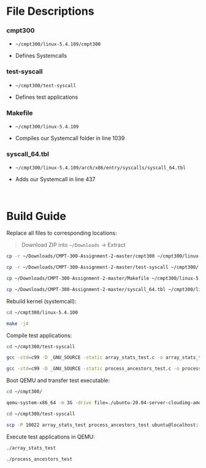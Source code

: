# File Descriptions 

### cmpt300 

- ``` ~/cmpt300/linux-5.4.109/cmpt300 ```

- Defines Systemcalls 

### test-syscall

- ``` ~/cmpt300/test-syscall ```

- Defines test applications 

### Makefile

- ``` ~/cmpt300/linux-5.4.109 ```

- Compiles our Systemcall folder in line 1039

### syscall_64.tbl

- ``` ~/cmpt300/linux-5.4.109/arch/x86/entry/syscalls/syscall_64.tbl ```

- Adds our Systemcall in line 437

<br/>

# Build Guide 

Replace all files to corresponding locations:

> Download ZIP into ```~/Downloads``` &#8594; Extract
```bash
cp -r ~/Downloads/CMPT-300-Assignment-2-master/cmpt300 ~/cmpt300/linux-5.4.109/

cp -r ~/Downloads/CMPT-300-Assignment-2-master/test-syscall ~/cmpt300/

cp ~/Downloads/CMPT-300-Assignment-2-master/Makefile ~/cmpt300/linux-5.4.109

cp ~/Downloads/CMPT-300-Assignment-2-master/syscall_64.tbl ~/cmpt300/linux-5.4.100/arch/x86/entry/syscalls/syscall_64.tbl
```

Rebuild kernel (systemcall): 

```bash 
cd ~/cmpt300/linux-5.4.100

make -j4
```

Compile test applications: 

```bash
cd ~/cmpt300/test-syscall 

gcc -std=c99 -D _GNU_SOURCE -static array_stats_test.c -o array_stats_test 

gcc -std=c99 -D _GNU_SOURCE -static process_ancestors_test.c -o process_ancestors_test
```

Boot QEMU and transfer test executable: 

```bash
cd ~/cmpt300/

qemu-system-x86_64 -m 3G -drive file=./ubuntu-20.04-server-cloudimg-amd64.qcow2,format=qcow2 -smp 4 -nic user,hostfwd=tcp::10022-:22 -kernel ./linux-5.4.109/arch/x86/boot/bzImage -append "root=/dev/sda1 console=ttyS0,115200n8 console=tty0"

cd ~/cmpt300/test-syscall 

scp -P 10022 array_stats_test process_ancestors_test ubuntu@localhost:
```

Execute test applications in QEMU: 

```bash
./array_stats_test

./process_ancestors_test
```

